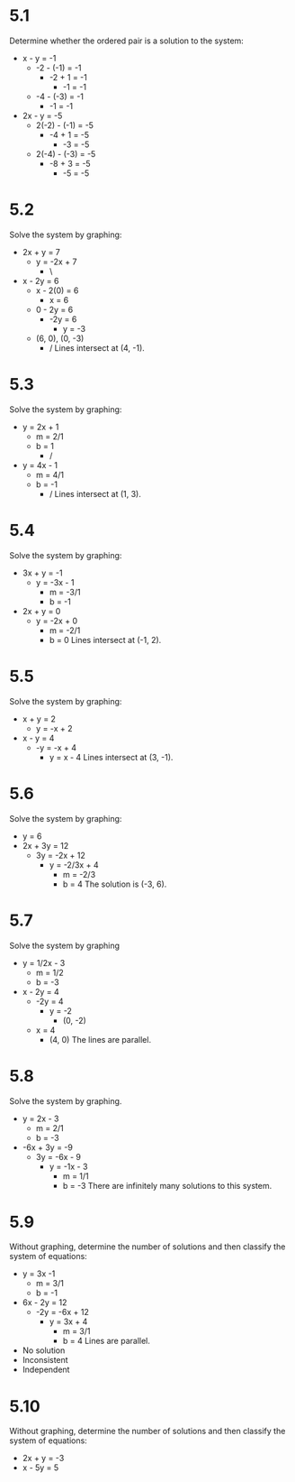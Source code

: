 # 5.1
Determine whether the ordered pair is a solution to the system:
- x - y = -1
    - -2 - (-1) = -1
        - -2 + 1 = -1
            - -1 = -1
    - -4 - (-3) = -1
        - -1 = -1
- 2x - y = -5
    - 2(-2) - (-1) = -5
        - -4 + 1 = -5
            - -3 = -5
    - 2(-4) - (-3) = -5
        - -8 + 3 = -5
            - -5 = -5

# 5.2
Solve the system by graphing:
- 2x + y = 7
    - y = -2x + 7
        - \
- x - 2y = 6
    - x - 2(0) = 6
        - x = 6
    - 0 - 2y = 6
        - -2y = 6
            - y = -3
    - (6, 0), (0, -3)
        - /
Lines intersect at (4, -1).

# 5.3
Solve the system by graphing:
- y = 2x + 1
    - m = 2/1
    - b = 1
        - /
- y = 4x - 1
    - m = 4/1
    - b = -1
        - /
Lines intersect at (1, 3).

# 5.4
Solve the system by graphing:
- 3x + y = -1
    - y = -3x - 1
        - m = -3/1
        - b = -1
- 2x + y = 0
    - y = -2x + 0
        - m = -2/1
        - b = 0
Lines intersect at (-1, 2).

# 5.5
Solve the system by graphing:
- x + y = 2
    - y = -x + 2
- x - y = 4
    - -y = -x + 4
        - y = x - 4
Lines intersect at (3, -1).

# 5.6
Solve the system by graphing:
- y = 6
- 2x + 3y = 12
    - 3y = -2x + 12
        - y = -2/3x + 4
            - m = -2/3
            - b = 4
The solution is (-3, 6).

# 5.7
Solve the system by graphing
- y = 1/2x - 3
    - m = 1/2
    - b = -3
- x - 2y = 4
    - -2y = 4
        - y = -2
            - (0, -2)
    - x = 4
        - (4, 0)
The lines are parallel.

# 5.8
Solve the system by graphing.
- y = 2x - 3
    - m = 2/1
    - b = -3
- -6x + 3y = -9
    - 3y = -6x - 9
        - y = -1x - 3
            - m = 1/1
            - b = -3
There are infinitely many solutions to this system.

# 5.9
Without graphing, determine the number of solutions and then classify the system of equations:
- y = 3x -1
    - m = 3/1
    - b = -1
- 6x - 2y = 12
    - -2y = -6x + 12
        - y = 3x + 4
            - m = 3/1
            - b = 4
Lines are parallel.
- No solution
- Inconsistent
- Independent

# 5.10
Without graphing, determine the number of solutions and then classify the system of equations:
- 2x + y = -3
- x - 5y = 5